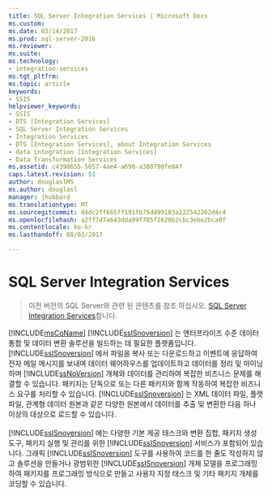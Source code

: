 ```yaml
---
title: SQL Server Integration Services | Microsoft Docs
ms.custom: 
ms.date: 03/14/2017
ms.prod: sql-server-2016
ms.reviewer: 
ms.suite: 
ms.technology:
- integration-services
ms.tgt_pltfrm: 
ms.topic: article
keywords:
- SSIS
helpviewer_keywords:
- SSIS
- DTS [Integration Services]
- SQL Server Integration Services
- Integration Services
- DTS [Integration Services], about Integration Services
- data integration [Integration Services]
- Data Transformation Services
ms.assetid: c4398655-5657-4ae4-a690-a380790fe84f
caps.latest.revision: 51
author: douglaslMS
ms.author: douglasl
manager: jhubbard
ms.translationtype: MT
ms.sourcegitcommit: d4dc2ff665ff191fb75dd99103a222542262d4c4
ms.openlocfilehash: a2ff7d7a643dda09f785f2620b2cbc3ebe2bca0f
ms.contentlocale: ko-kr
ms.lasthandoff: 08/03/2017

---
```

# <a name="sql-server-integration-services"></a>SQL Server Integration Services

 > 이전 버전의 SQL Server와 관련 된 콘텐츠를 참조 하십시오. [SQL Server Integration Services](https://msdn.microsoft.com/en-US/library/ms141026(SQL.120).aspx)합니다.

[!INCLUDE[msCoName](../includes/msconame-md.md)] [!INCLUDE[ssISnoversion](../includes/ssisnoversion-md.md)] 는 엔터프라이즈 수준 데이터 통합 및 데이터 변환 솔루션을 빌드하는 데 필요한 플랫폼입니다. [!INCLUDE[ssISnoversion](../includes/ssisnoversion-md.md)] 에서 파일을 복사 또는 다운로드하고 이벤트에 응답하여 전자 메일 메시지를 보내며 데이터 웨어하우스를 업데이트하고 데이터를 정리 및 마이닝하며 [!INCLUDE[ssNoVersion](../includes/ssnoversion-md.md)] 개체와 데이터를 관리하여 복잡한 비즈니스 문제를 해결할 수 있습니다. 패키지는 단독으로 또는 다른 패키지와 함께 작동하여 복잡한 비즈니스 요구를 처리할 수 있습니다. [!INCLUDE[ssISnoversion](../includes/ssisnoversion-md.md)] 는 XML 데이터 파일, 플랫 파일, 관계형 데이터 원본과 같은 다양한 원본에서 데이터를 추출 및 변환한 다음 하나 이상의 대상으로 로드할 수 있습니다.<br /><br /> [!INCLUDE[ssISnoversion](../includes/ssisnoversion-md.md)] 에는 다양한 기본 제공 태스크와 변환 집합, 패키지 생성 도구, 패키지 실행 및 관리를 위한 [!INCLUDE[ssISnoversion](../includes/ssisnoversion-md.md)] 서비스가 포함되어 있습니다. 그래픽 [!INCLUDE[ssISnoversion](../includes/ssisnoversion-md.md)] 도구를 사용하여 코드를 한 줄도 작성하지 않고 솔루션을 만들거나 광범위한 [!INCLUDE[ssISnoversion](../includes/ssisnoversion-md.md)] 개체 모델을 프로그래밍하여 패키지를 프로그래밍 방식으로 만들고 사용자 지정 태스크 및 기타 패키지 개체를 코딩할 수 있습니다.
